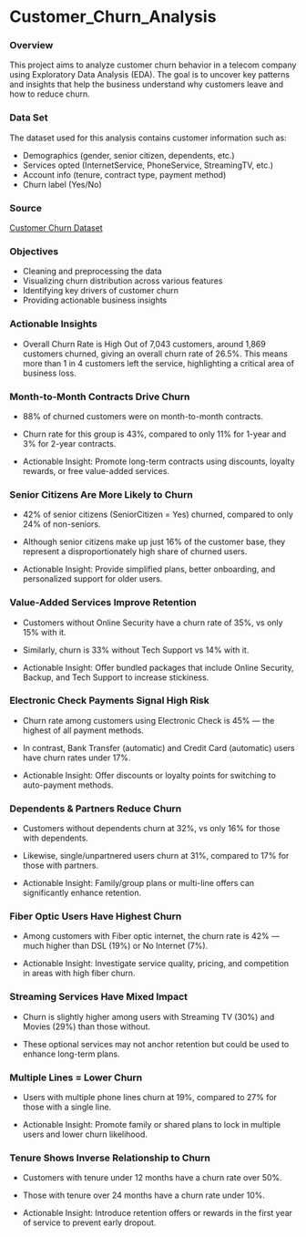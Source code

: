 # Customer_Churn_Analysis

### Overview
This project aims to analyze customer churn behavior in a telecom company using Exploratory Data Analysis (EDA). The goal is to uncover key patterns and insights that help the business understand why customers leave and how to reduce churn.

### Data Set
The dataset used for this analysis contains customer information such as:

- Demographics (gender, senior citizen, dependents, etc.)
- Services opted (InternetService, PhoneService, StreamingTV, etc.)
- Account info (tenure, contract type, payment method)
- Churn label (Yes/No)

### Source
 [Customer Churn Dataset](https://www.kaggle.com/datasets/blastchar/telco-customer-churn)


### Objectives

- Cleaning and preprocessing the data
- Visualizing churn distribution across various features
- Identifying key drivers of customer churn
- Providing actionable business insights

### Actionable Insights

- Overall Churn Rate is High
Out of 7,043 customers, around 1,869 customers churned, giving an overall churn rate of 26.5%. This means more than 1 in 4 customers left the service, highlighting a critical area of business loss.

### Month-to-Month Contracts Drive Churn

- 88% of churned customers were on month-to-month contracts.

- Churn rate for this group is 43%, compared to only 11% for 1-year and 3% for 2-year contracts.

- Actionable Insight: Promote long-term contracts using discounts, loyalty rewards, or free value-added services.

### Senior Citizens Are More Likely to Churn

- 42% of senior citizens (SeniorCitizen = Yes) churned, compared to only 24% of non-seniors.

- Although senior citizens make up just 16% of the customer base, they represent a disproportionately high share of churned users.

- Actionable Insight: Provide simplified plans, better onboarding, and personalized support for older users.

### Value-Added Services Improve Retention

- Customers without Online Security have a churn rate of 35%, vs only 15% with it.

- Similarly, churn is 33% without Tech Support vs 14% with it.

- Actionable Insight: Offer bundled packages that include Online Security, Backup, and Tech Support to increase stickiness.

### Electronic Check Payments Signal High Risk

- Churn rate among customers using Electronic Check is 45% — the highest of all payment methods.

- In contrast, Bank Transfer (automatic) and Credit Card (automatic) users have churn rates under 17%.

- Actionable Insight: Offer discounts or loyalty points for switching to auto-payment methods.

### Dependents & Partners Reduce Churn

- Customers without dependents churn at 32%, vs only 16% for those with dependents.

- Likewise, single/unpartnered users churn at 31%, compared to 17% for those with partners.

- Actionable Insight: Family/group plans or multi-line offers can significantly enhance retention.

### Fiber Optic Users Have Highest Churn

- Among customers with Fiber optic internet, the churn rate is 42% — much higher than DSL (19%) or No Internet (7%).

- Actionable Insight: Investigate service quality, pricing, and competition in areas with high fiber churn.

### Streaming Services Have Mixed Impact

- Churn is slightly higher among users with Streaming TV (30%) and Movies (29%) than those without.

- These optional services may not anchor retention but could be used to enhance long-term plans.

### Multiple Lines = Lower Churn

- Users with multiple phone lines churn at 19%, compared to 27% for those with a single line.

- Actionable Insight: Promote family or shared plans to lock in multiple users and lower churn likelihood.

### Tenure Shows Inverse Relationship to Churn

- Customers with tenure under 12 months have a churn rate over 50%.

- Those with tenure over 24 months have a churn rate under 10%.

- Actionable Insight: Introduce retention offers or rewards in the first year of service to prevent early dropout.



